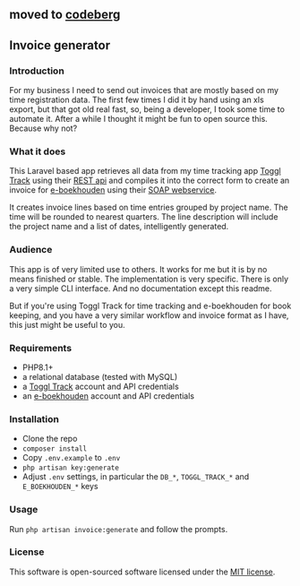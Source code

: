 ## moved to [codeberg](https://codeberg.org/vazaha-nl/invoice-generator)

## Invoice generator

### Introduction

For my business I need to send out invoices that are mostly based on my time registration data. The first few times I did it by hand using an xls export, but that got old real fast, so, being a developer, I took some time to automate it. After a while I thought it might be fun to open source this. Because why not?

### What it does

This Laravel based app retrieves all data from my time tracking app [Toggl Track](https://toggl.com/track/) using their [REST api](https://developers.track.toggl.com/) and compiles it into the correct form to create an invoice for [e-boekhouden](https://www.e-boekhouden.nl/) using their [SOAP webservice](https://www.e-boekhouden.nl/koppelingen/api). 

It creates invoice lines based on time entries grouped by project name. The time will be rounded to nearest quarters. The line description will include the project name and a list of dates, intelligently generated.

### Audience

This app is of very limited use to others. It works for me but it is by no means finished or stable. The implementation is very specific. There is only a very simple CLI interface. And no documentation except this readme.

But if you're using Toggl Track for time tracking and e-boekhouden for book keeping, and you have a very similar workflow and invoice format as I have, this just might be useful to you. 

### Requirements

- PHP8.1+
- a relational database (tested with MySQL)
- a [Toggl Track](https://toggl.com/track/) account and API credentials
- an [e-boekhouden](https://www.e-boekhouden.nl/) account and API credentials

### Installation

- Clone the repo
- `composer install`
- Copy  `.env.example` to `.env` 
- `php artisan key:generate`
- Adjust `.env` settings, in particular the `DB_*`, `TOGGL_TRACK_*` and `E_BOEKHOUDEN_*` keys

### Usage

Run `php artisan invoice:generate` and follow the prompts. 

### License

This software is open-sourced software licensed under the [MIT license](https://opensource.org/licenses/MIT).
